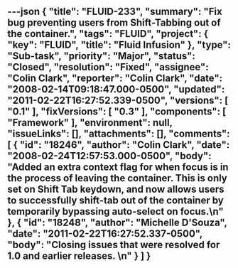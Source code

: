 ---json
{
  "title": "FLUID-233",
  "summary": "Fix bug preventing users from Shift-Tabbing out of the container.",
  "tags": "FLUID",
  "project": {
    "key": "FLUID",
    "title": "Fluid Infusion"
  },
  "type": "Sub-task",
  "priority": "Major",
  "status": "Closed",
  "resolution": "Fixed",
  "assignee": "Colin Clark",
  "reporter": "Colin Clark",
  "date": "2008-02-14T09:18:47.000-0500",
  "updated": "2011-02-22T16:27:52.339-0500",
  "versions": [
    "0.1"
  ],
  "fixVersions": [
    "0.3"
  ],
  "components": [
    "Framework"
  ],
  "environment": null,
  "issueLinks": [],
  "attachments": [],
  "comments": [
    {
      "id": "18246",
      "author": "Colin Clark",
      "date": "2008-02-24T12:57:53.000-0500",
      "body": "Added an extra context flag for when focus is in the process of leaving the container. This is only set on Shift Tab keydown, and now allows users to successfully shift-tab out of the container by temporarily bypassing auto-select on focus.\n"
    },
    {
      "id": "18248",
      "author": "Michelle D'Souza",
      "date": "2011-02-22T16:27:52.337-0500",
      "body": "Closing issues that were resolved for 1.0 and earlier releases.&#x20;\n"
    }
  ]
}
---

        